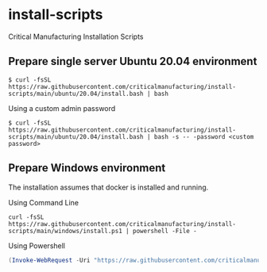 # install-scripts
Critical Manufacturing Installation Scripts

## Prepare single server Ubuntu 20.04 environment

```
$ curl -fsSL https://raw.githubusercontent.com/criticalmanufacturing/install-scripts/main/ubuntu/20.04/install.bash | bash
```

Using a custom admin password

```
$ curl -fsSL https://raw.githubusercontent.com/criticalmanufacturing/install-scripts/main/ubuntu/20.04/install.bash | bash -s -- -password <custom password>
```
## Prepare Windows environment

The installation assumes that docker is installed and running.

Using Command Line

```
curl -fsSL https://raw.githubusercontent.com/criticalmanufacturing/install-scripts/main/windows/install.ps1 | powershell -File -
```
Using Powershell

```powershell
(Invoke-WebRequest -Uri "https://raw.githubusercontent.com/criticalmanufacturing/install-scripts/main/windows/install.ps1").Content | powershell -File -
```